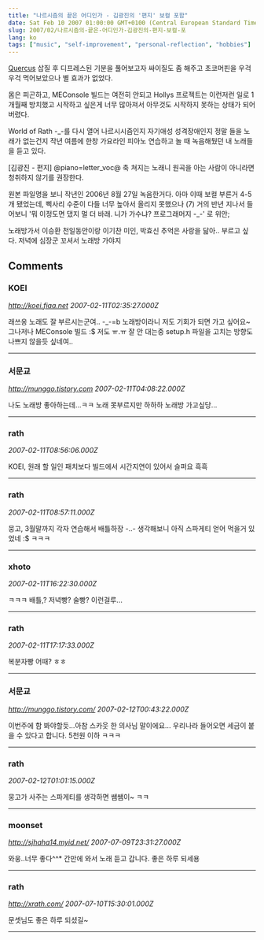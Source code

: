 ```yaml
---
title: "나르시즘의 끝은 어디인가 - 김광진의 '편지' 보컬 포함"
date: Sat Feb 10 2007 01:00:00 GMT+0100 (Central European Standard Time)
slug: 2007/02/나르시즘의-끝은-어디인가-김광진의-편지-보컬-포
lang: ko
tags: ["music", "self-improvement", "personal-reflection", "hobbies"]
---
```


[Quercus](http://www.caucho.com/resin-3.0/quercus/) 삽질 후 디프레스된 기분을 풀어보고자 
싸이질도 좀 해주고 초코머핀을 우걱우걱 먹어보았으나 별 효과가 없었다.

몸은 피곤하고, MEConsole 빌드는 여전히 안되고 Hollys 프로젝트는 이런저런 일로 1개월째 방치했고 시작하고 싶은게 너무 많아져서 아무것도 시작하지 못하는 상태가 되어버렸다.

World of Rath -_-를 다시 열어 나르시시즘인지 자기애성 성격장애인지 정말 들을 노래가 없는건지 작년 여름에 한창 가요라인 피아노 연습하고 놀 때 녹음해뒀던 내 노래들을 듣고 있다.

[김광진 - 편지] 
@piano=letter_voc@
축 쳐지는 노래니 원곡을 아는 사람이 아니라면 청취하지 않기를 권장한다.

원본 파일명을 보니 작년인 2006년 8월 27일 녹음한거다.
아마 이때 보컬 부른거 4-5개 됐었는데, 삑사리 수준이 다들 너무 높아서 올리지 못했으나 (7)
거의 반년 지나서 들어보니 '뭐 이정도면 댔지 멀 더 바래. 니가 가수냐? 프로그래머지 -_-' 로 위안;

노래방가서 이승환 천일동안이랑 이기찬 미인, 박효신 추억은 사랑을 닮아.. 부르고 싶다.
저녁에 심장군 꼬셔서 노래방 가야지

## Comments

### KOEI
*http://koei.fiaa.net*
*2007-02-11T02:35:27.000Z*

래쓰옹 노래도 잘 부르시는군여.. -_-=b
노래방이라니 저도 기회가 되면 가고 싶어요~
그나저나 MEConsole 빌드 :$ 저도 ㅠ.ㅠ 잘 안 대는중 setup.h 파일을 고치는 방향도 나쁘지 않을듯 싶네여..

---

### 서문교
*http://munggo.tistory.com*
*2007-02-11T04:08:22.000Z*

나도 노래방 좋아하는데...ㅋㅋ 노래 못부르지만 하하하
노래방 가고싶당...

---

### rath
*2007-02-11T08:56:06.000Z*

KOEI, 원래 할 일인 패치보다 빌드에서 시간지연이 있어서 슬퍼요 흑흑

---

### rath
*2007-02-11T08:57:11.000Z*

뭉고, 3월말까지 각자 연습해서 배틀하장 -..- 
생각해보니 아직 스파게티 얻어 먹을거 있었네 :$ ㅋㅋㅋ

---

### xhoto
*2007-02-11T16:22:30.000Z*

ㅋㅋㅋ 배틀,? 저녁빵? 술빵? 이런걸루...

---

### rath
*2007-02-11T17:17:33.000Z*

복분자빵 어때? ㅎㅎ

---

### 서문교
*http://munggo.tistory.com/*
*2007-02-12T00:43:22.000Z*

이번주에 함 봐야할듯...아참 스카웃 한 의사님 말이에요...
우리나라 들어오면 세금이 붙을 수 있다고 합니다. 5천원 이하 ㅋㅋㅋ

---

### rath
*2007-02-12T01:01:15.000Z*

뭉고가 사주는 스파게티를 생각하면 쌤쌤이~ ㅋㅋ

---

### moonset
*http://sjhaha14.myid.net/*
*2007-07-09T23:31:27.000Z*

와웅..너무 좋다^^* 간만에 와서 노래 듣고 갑니다. 좋은 하루 되세용

---

### rath
*http://xrath.com/*
*2007-07-10T15:30:01.000Z*

문셋님도 좋은 하루 되셨길~

---
